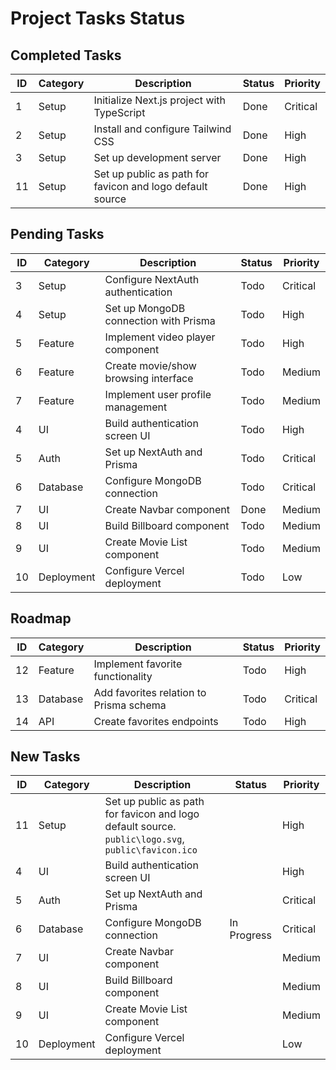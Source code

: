 # Project Tasks Status

## Completed Tasks

| ID  | Category | Description                                               | Status | Priority |
| --- | -------- | --------------------------------------------------------- | ------ | -------- |
| 1   | Setup    | Initialize Next.js project with TypeScript                | Done   | Critical |
| 2   | Setup    | Install and configure Tailwind CSS                        | Done   | High     |
| 3   | Setup    | Set up development server                                 | Done   | High     |
| 11  | Setup    | Set up public as path for favicon and logo default source | Done   | High     |

## Pending Tasks

| ID  | Category   | Description                           | Status | Priority |
| --- | ---------- | ------------------------------------- | ------ | -------- |
| 3   | Setup      | Configure NextAuth authentication     | Todo   | Critical |
| 4   | Setup      | Set up MongoDB connection with Prisma | Todo   | High     |
| 5   | Feature    | Implement video player component      | Todo   | High     |
| 6   | Feature    | Create movie/show browsing interface  | Todo   | Medium   |
| 7   | Feature    | Implement user profile management     | Todo   | Medium   |
| 4   | UI         | Build authentication screen UI        | Todo   | High     |
| 5   | Auth       | Set up NextAuth and Prisma            | Todo   | Critical |
| 6   | Database   | Configure MongoDB connection          | Todo   | Critical |
| 7   | UI         | Create Navbar component               | Done   | Medium   |
| 8   | UI         | Build Billboard component             | Todo   | Medium   |
| 9   | UI         | Create Movie List component           | Todo   | Medium   |
| 10  | Deployment | Configure Vercel deployment           | Todo   | Low      |

## Roadmap

| ID  | Category | Description                             | Status | Priority |
| --- | -------- | --------------------------------------- | ------ | -------- |
| 12  | Feature  | Implement favorite functionality        | Todo   | High     |
| 13  | Database | Add favorites relation to Prisma schema | Todo   | Critical |
| 14  | API      | Create favorites endpoints              | Todo   | High     |

## New Tasks

| ID  | Category   | Description                                                                                        | Status      | Priority |
| --- | ---------- | -------------------------------------------------------------------------------------------------- | ----------- | -------- |
| 11  | Setup      | Set up public as path for favicon and logo default source. `public\logo.svg`, `public\favicon.ico` |             | High     |
| 4   | UI         | Build authentication screen UI                                                                     |             | High     |
| 5   | Auth       | Set up NextAuth and Prisma                                                                         |             | Critical |
| 6   | Database   | Configure MongoDB connection                                                                       | In Progress | Critical |
| 7   | UI         | Create Navbar component                                                                            |             | Medium   |
| 8   | UI         | Build Billboard component                                                                          |             | Medium   |
| 9   | UI         | Create Movie List component                                                                        |             | Medium   |
| 10  | Deployment | Configure Vercel deployment                                                                        |             | Low      |
